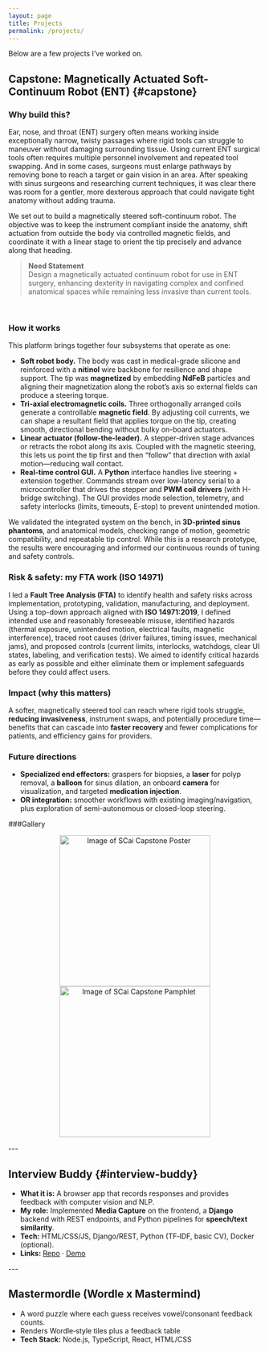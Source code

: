 ```yaml
---
layout: page
title: Projects
permalink: /projects/
---
```


Below are a few projects I’ve worked on.

## Capstone: Magnetically Actuated Soft-Continuum Robot (ENT) {#capstone}
### Why build this?
Ear, nose, and throat (ENT) surgery often means working inside exceptionally narrow, twisty passages where rigid tools can struggle to maneuver without damaging surrounding tissue. Using current ENT surgical tools often requires multiple personnel involvement and repeated tool swapping. And in some cases, surgeons must enlarge pathways by removing bone to reach a target or gain vision in an area. After speaking with sinus surgeons and researching current techniques, it was clear there was room for a gentler, more dexterous approach that could navigate tight anatomy without adding trauma.

We set out to build a magnetically steered soft-continuum robot. The objective was to keep the instrument compliant inside the anatomy, shift actuation from outside the body via controlled magnetic fields, and coordinate it with a linear stage to orient the tip precisely and advance along that heading.

> **Need Statement**  
> Design a magnetically actuated continuum robot for use in ENT surgery, enhancing dexterity in navigating complex and confined anatomical spaces while remaining less invasive than current tools.
<br>

### How it works
This platform brings together four subsystems that operate as one:
- **Soft robot body.** The body was cast in medical-grade silicone and reinforced with a **nitinol** wire backbone for resilience and shape support. The tip was **magnetized** by embedding **NdFeB** particles and aligning their magnetization along the robot’s axis so external fields can produce a steering torque.
- **Tri-axial electromagnetic coils.** Three orthogonally arranged coils generate a controllable **magnetic field**. By adjusting coil currents, we can shape a resultant field that applies torque on the tip, creating smooth, directional bending without bulky on-board actuators.
- **Linear actuator (follow-the-leader).** A stepper-driven stage advances or retracts the robot along its axis. Coupled with the magnetic steering, this lets us point the tip first and then “follow” that direction with axial motion—reducing wall contact.
- **Real-time control GUI.** A **Python** interface handles live steering + extension together. Commands stream over low-latency serial to a microcontroller that drives the stepper and **PWM coil drivers** (with H-bridge switching). The GUI provides mode selection, telemetry, and safety interlocks (limits, timeouts, E-stop) to prevent unintended motion.

We validated the integrated system on the bench, in **3D-printed sinus phantoms**, and anatomical models, checking range of motion, geometric compatibility, and repeatable tip control. While this is a research prototype, the results were encouraging and informed our continuous rounds of tuning and safety controls.

### Risk & safety: my FTA work (ISO 14971)
I led a **Fault Tree Analysis (FTA)** to identify health and safety risks across implementation, prototyping, validation, manufacturing, and deployment. Using a top-down approach aligned with **ISO 14971:2019**, I defined intended use and reasonably foreseeable misuse, identified hazards (thermal exposure, unintended motion, electrical faults, magnetic interference), traced root causes (driver failures, timing issues, mechanical jams), and proposed controls (current limits, interlocks, watchdogs, clear UI states, labeling, and verification tests). We aimed to identify critical hazards as early as possible and either eliminate them or implement safeguards before they could affect users.

### Impact (why this matters)
A softer, magnetically steered tool can reach where rigid tools struggle, **reducing invasiveness**, instrument swaps, and potentially procedure time—benefits that can cascade into **faster recovery** and fewer complications for patients, and efficiency gains for providers.

### Future directions
- **Specialized end effectors:** graspers for biopsies, a **laser** for polyp removal, a **balloon** for sinus dilation, an onboard **camera** for visualization, and targeted **medication injection**.  
- **OR integration:** smoother workflows with existing imaging/navigation, plus exploration of semi-autonomous or closed-loop steering.

###Gallery
<p align="center">
  <img src="/assets/img/capstoneposter.jpg" alt="Image of SCai Capstone Poster" width="300"/>
  <img src="/assets/img/capstonepamphlet.jpg" alt="Image of SCai Capstone Pamphlet" width="300"/>
</p>

--- <br>

## Interview Buddy {#interview-buddy}
- **What it is:** A browser app that records responses and provides feedback with computer vision and NLP.
- **My role:** Implemented **Media Capture** on the frontend, a **Django** backend with REST endpoints, and Python pipelines for **speech/text similarity**.
- **Tech:** HTML/CSS/JS, Django/REST, Python (TF‑IDF, basic CV), Docker (optional).
- **Links:** [Repo](#) · [Demo](#)

--- <br>

## Mastermordle (Wordle x Mastermind) 
- A word puzzle where each guess receives vowel/consonant feedback counts.
- Renders Wordle‑style tiles plus a feedback table
- **Tech Stack:** Node.js, TypeScript, React, HTML/CSS



